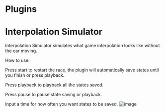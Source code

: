 # Plugins

# Interpolation Simulator

Interpolation Simulator simulates what game interpolation looks like without the car moving.

How to use:

Press start to restart the race, the plugin will automatically save states until you finish or press playback.

Press playback to playback all the states saved.

Press pause to pause state saving or playback.

Input a time for how often you want states to be saved.
![image](https://github.com/user-attachments/assets/390a96eb-8772-4874-8c1a-bd77595640af)


